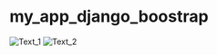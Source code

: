 # my_app_django_boostrap

![Text_1](https://media.giphy.com/media/vFKqnCdLPNOKc/giphy.gif)
![Text_2](https://thumbs.gfycat.com/FixedRareLadybird-size_restricted.gif)
